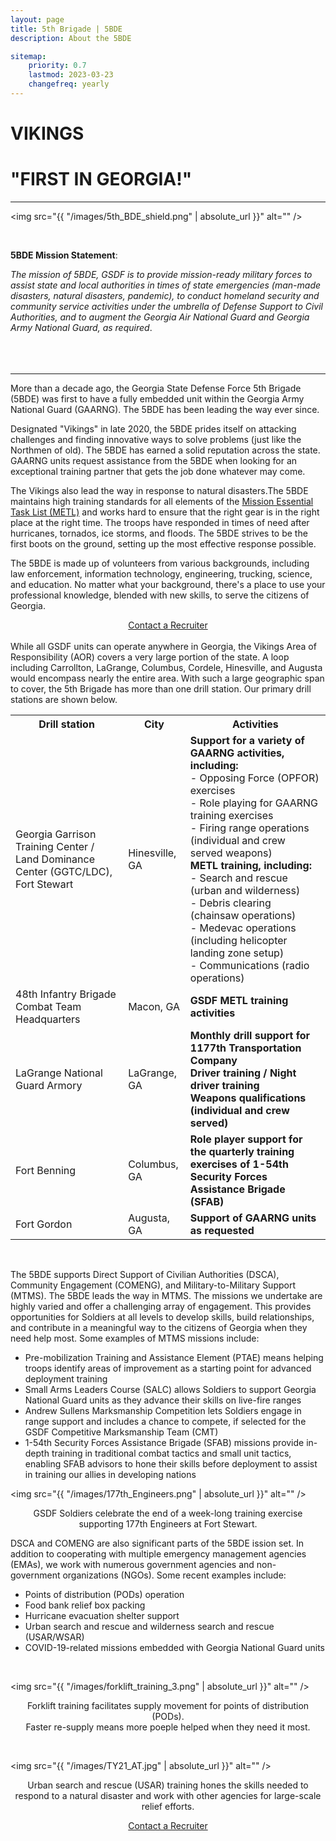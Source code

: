 ```yaml
---
layout: page
title: 5th Brigade | 5BDE
description: About the 5BDE

sitemap:
    priority: 0.7
    lastmod: 2023-03-23
    changefreq: yearly
---
```




# **VIKINGS**
# "FIRST IN GEORGIA!"

---

<span class="image left"><img src="{{ "/images/5th_BDE_shield.png" | absolute_url }}" alt="" /></span>

<br>


**5BDE Mission Statement**:

  *The mission of 5BDE, GSDF is to provide mission-ready military forces to assist state and local authorities in times of state emergencies (man-made disasters, natural disasters, pandemic), to conduct homeland security and community service activities under the umbrella of Defense Support to Civil Authorities, and to augment the Georgia Air National Guard and Georgia Army National Guard, as required*.
<br>
<br>
<br>
<br>

---

More than a decade ago, the Georgia State Defense Force 5th Brigade (5BDE) was first to have a fully embedded unit within the Georgia Army National Guard (GAARNG). The 5BDE has been leading the way ever since.


Designated "Vikings" in late 2020, the 5BDE prides itself on attacking challenges and finding innovative ways to solve problems (just like the Northmen of old). The 5BDE has earned a solid reputation across the state. GAARNG units request assistance from the 5BDE when looking for an exceptional training partner that gets the job done whatever may come.


The Vikings also lead the way in response to natural disasters.The 5BDE maintains high training standards for all elements of the [Mission Essential Task List (METL)](/pages/about/#basic-mission-essential-task-list-bmetl) and works hard to ensure that the right gear is in the right place at the right time. The troops have responded in times of need after hurricanes, tornados, ice storms, and floods. The 5BDE strives to be the first boots on the ground, setting up the most effective response possible.


The 5BDE is made up of volunteers from various backgrounds, including law enforcement, information technology, engineering, trucking, science, and education. No matter what your background, there's a place to use your professional knowledge, blended with new skills, to serve the citizens of Georgia.


<div align="center">
<a href="/join">Contact a Recruiter</a>
</div>
<br>
While all GSDF units can operate anywhere in Georgia, the Vikings Area of Responsibility (AOR) covers a very large portion of the state. A loop including Carrollton, LaGrange, Columbus, Cordele, Hinesville, and Augusta would encompass nearly the entire area. With such a large geographic span to cover, the 5th Brigade has more than one drill station. Our primary drill stations are shown below.




<table>
  <tr>
    <th>Drill station</th>
    <th>City</th>
    <th>Activities</th>
  </tr>
  <tr>
    <td>Georgia Garrison Training Center / Land Dominance Center (GGTC/LDC), Fort Stewart</td>
    <td>Hinesville, GA</td>
    <td><b>Support for a variety of GAARNG activities, including:</b><br>
    - Opposing Force (OPFOR) exercises<br>
    - Role playing for GAARNG training exercises<br>
    - Firing range operations (individual and crew served weapons)<br>
    <b>METL training, including:</b><br>
    - Search and rescue (urban and wilderness)<br>
    - Debris clearing (chainsaw operations)<br>
    - Medevac operations (including helicopter landing zone setup)<br>
    - Communications (radio operations)</td>
  </tr>
  <tr>
    <td>48th Infantry Brigade Combat Team Headquarters</td>
    <td>Macon, GA</td>
    <td><b>GSDF METL training activities</b></td>
  </tr>
  <tr>
    <td>LaGrange National Guard Armory</td>
    <td>LaGrange, GA</td>
    <td><b>Monthly drill support for 1177th Transportation Company</b><br>
    <b>Driver training / Night driver training</b><br>
    <b>Weapons qualifications (individual and crew served)</b><br>
    </td>
  </tr>
  <tr>
    <td>Fort Benning</td>
    <td>Columbus, GA</td>
    <td><b>Role player support for the quarterly training exercises of 1-54th Security Forces Assistance Brigade (SFAB)</b></td>
  </tr>
  <tr>
    <td>Fort Gordon</td>
    <td>Augusta, GA</td>
    <td><b>Support of GAARNG units as requested</b><br>
    </td>
  </tr>
</table>

<br>


The 5BDE supports Direct Support of Civilian Authorities (DSCA), Community Engagement (COMENG), and Military-to-Military Support (MTMS).
The 5BDE leads the way in MTMS. The missions we undertake are highly varied and offer a challenging array of engagement. This provides opportunities for Soldiers at all levels to develop skills, build relationships, and contribute in a meaningful way to the citizens of Georgia when they need help most. Some examples of MTMS missions include:


 - Pre-mobilization Training and Assistance Element (PTAE) means helping troops identify areas of improvement as a starting point for advanced deployment training
 - Small Arms Leaders Course (SALC) allows Soldiers to support Georgia National Guard units as they advance their skills on live-fire ranges
 - Andrew Sullens Marksmanship Competition lets Soldiers engage in range support and includes a chance to compete, if selected for the GSDF Competitive Marksmanship Team (CMT)
 - 1-54th Security Forces Assistance Brigade (SFAB) missions provide in-depth training in traditional combat tactics and small unit tactics, enabling SFAB advisors to hone their skills before deployment to assist in training our allies in developing nations

<span class="image fit"><img src="{{ "/images/177th_Engineers.png" | absolute_url }}" alt="" /></span>
<p style="text-align: center;">GSDF Soldiers celebrate the end of a week-long training exercise supporting 177th Engineers at Fort Stewart.</p>

DSCA and COMENG are also significant parts of the 5BDE ission set. In addition to cooperating with multiple emergency management agencies (EMAs), we work with numerous government agencies and non-government organizations (NGOs). Some recent examples include:

  - Points of distribution (PODs) operation
  - Food bank relief box packing
  - Hurricane evacuation shelter support
  - Urban search and rescue and wilderness search and rescue (USAR/WSAR)
  - COVID-19-related missions embedded with Georgia National Guard units

<br>


<span class="image fit"><img src="{{ "/images/forklift_training_3.png" | absolute_url }}" alt="" /></span>

<p style="text-align: center;">Forklift training facilitates supply movement for points of distribution (PODs).<br>Faster re-supply means more poeple helped when they need it most.</p>

<br>



<span class="image fit"><img src="{{ "/images/TY21_AT.jpg" | absolute_url }}" alt="" /></span>
<p style="text-align: center;">Urban search and rescue (USAR) training hones the skills needed to respond to a natural disaster and work with other agencies for large-scale relief efforts.</p>

<div align="center">
<a href="/join">Contact a Recruiter</a>
</div>

<br>
<br>
